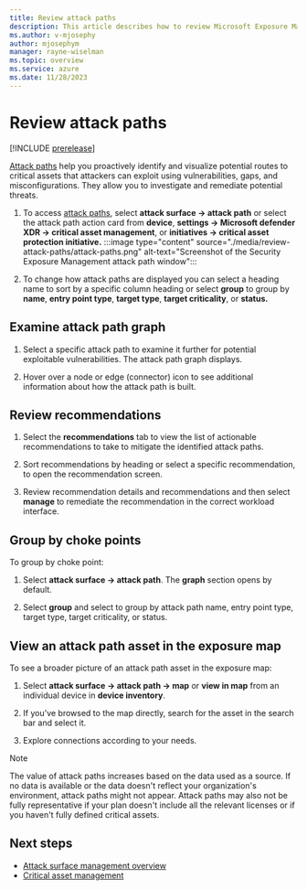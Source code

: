 ```yaml
---
title: Review attack paths
description: This article describes how to review Microsoft Exposure Management's attack paths including with the exposure map.
ms.author: v-mjosephy
author: mjosephym
manager: rayne-wiselman
ms.topic: overview
ms.service: azure
ms.date: 11/28/2023
---
```


# Review attack paths

[!INCLUDE [prerelease](../includes/prerelease.md)]
<!--the text here is mostly what is in the overview-->
[Attack paths](work-attack-paths-overview.md) help you proactively identify and visualize potential routes to critical assets that attackers can exploit using vulnerabilities, gaps, and misconfigurations. They allow you to investigate and remediate potential threats.

1. To access [attack paths](https://security.microsoft.com/attack-paths), select  **attack surface -> attack path** or select the attack path action card from **device**, **settings -> Microsoft defender XDR -> critical asset management**, or **initiatives -> critical asset protection initiative.**
:::image type="content" source="./media/review-attack-paths/attack-paths.png" alt-text="Screenshot of the Security Exposure Management attack path window":::

1. To change how attack paths are displayed you can select a heading name to sort by a specific column heading or select **group** to group by **name**, **entry point type**, **target type**, **target criticality**, or **status.**
<!--
- **Attack path name** - The name of the attack path.
- **Entry point** - The name of the asset vulnerable to an entry.
- **Entry point type** - The entry point type such as virtual machines, devices, or cloud computing instances.
- **Target** - The name of the target asset.
- **Target type** - The target asset type such as storage accounts, key vaults, or virtual machines.
- **Target criticality** - How critical the target threat (none, low, medium, high, and very high).
- **Affected assets** - The number of assets affected by the attack path.
- **Recommendations**- The number of recommendations related to remediate the attack path.
- **Status** - 
-->
## Examine attack path graph

1. Select a specific attack path to examine it further for potential exploitable vulnerabilities. The attack path graph displays.

1. Hover over a node or edge (connector) icon to see additional information about how the attack path is built.

## Review recommendations

1. Select the **recommendations** tab to view the list of actionable recommendations to take to mitigate the identified attack paths.

1. Sort recommendations by heading or select a specific recommendation, to open the recommendation screen.

1. Review recommendation details and recommendations and then select **manage** to remediate the recommendation in the correct workload interface.

## Group by choke points

To group by choke point:

1. Select **attack surface -> attack path**. The **graph** section opens by default.

1. Select **group** and select to group by attack path name, entry point type, target type, target criticality, or status.

## View an attack path asset in the exposure map

To see a broader picture of an attack path asset in the exposure map:

1. Select **attack surface -> attack path -> map** or **view in map** from an individual device in **device inventory**.

1. If you've browsed to the map directly, search for the asset in the search bar and select it.

1. Explore connections according to your needs.

> [!NOTE]
> The value of attack paths increases based on the data used as a source. If no data is available or the data doesn't reflect your organization's environment, attack paths might not appear. Attack paths may also not be fully representative if your plan doesn't include all the relevant licenses or if you haven't fully defined critical assets.

## Next steps

- [Attack surface management overview](attack-surface-management-overview.md)
- [Critical asset management](critical-asset-management.md)
